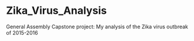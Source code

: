 # Zika_Virus_Analysis
General Assembly Capstone project: My analysis of the Zika virus outbreak of 2015-2016
